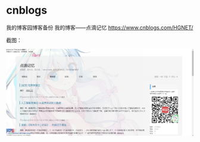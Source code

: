 # cnblogs
我的博客园博客备份
我的博客——点滴记忆
https://www.cnblogs.com/HGNET/

截图：


![image](https://github.com/HuanGeNet/cnblogs/blob/master/%E6%89%B9%E6%B3%A8%202019-12-14%20202700.jpg?raw=true)
